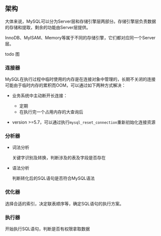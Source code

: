 ## 架构

大体来说，MySQL可以分为Server层和存储引擎层两部分。存储引擎层负责数据的存储和提取，剩余的功能由Server层提供。

InnoDB、MyISAM、Memory等属于不同的存储引擎，它们都对应同一个Server层。

todo 图

### 连接器

MySQL在执行过程中临时使用的内存是在连接对象中管理的，长期不关闭的连接可能由于临时内存的累积而OOM，可以通过如下两种方式解决：

+ 业务系统中主动断开长连接：
  + 定期
  + 在执行完一个占用内存的大查询后

+ version >=5.7，可以通过执行`mysql_reset_connection`重新初始化连接资源

### 分析器

+ 词法分析

  关键字识别及转换，判断涉及的表及字段是否存在

+ 语法分析

  判断转化后的SQL语句是否符合MySQL语法

### 优化器

选择合适的索引，决定联表顺序等，确定SQL语句的执行方案。

### 执行器

开始执行SQL语句，判断是否有权限拿取数据

